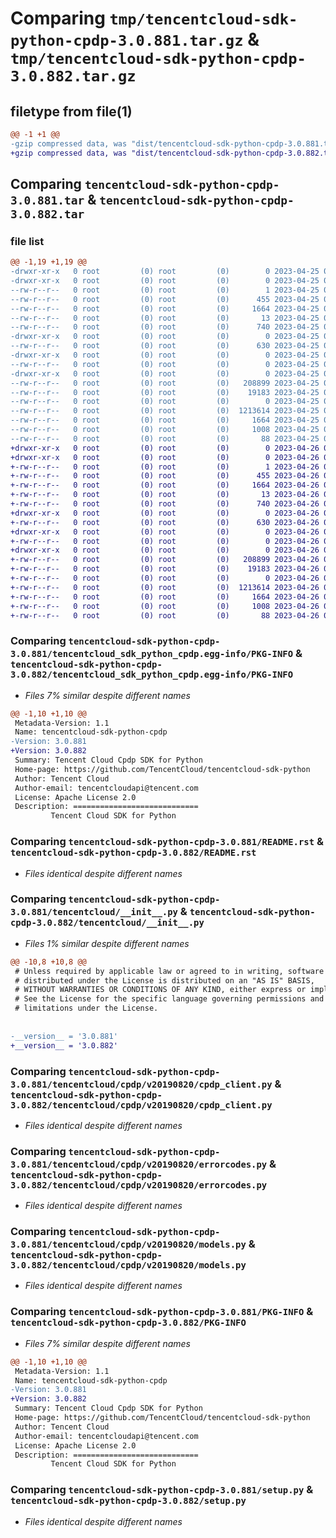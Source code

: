 # Comparing `tmp/tencentcloud-sdk-python-cpdp-3.0.881.tar.gz` & `tmp/tencentcloud-sdk-python-cpdp-3.0.882.tar.gz`

## filetype from file(1)

```diff
@@ -1 +1 @@
-gzip compressed data, was "dist/tencentcloud-sdk-python-cpdp-3.0.881.tar", last modified: Tue Apr 25 00:34:11 2023, max compression
+gzip compressed data, was "dist/tencentcloud-sdk-python-cpdp-3.0.882.tar", last modified: Wed Apr 26 03:09:03 2023, max compression
```

## Comparing `tencentcloud-sdk-python-cpdp-3.0.881.tar` & `tencentcloud-sdk-python-cpdp-3.0.882.tar`

### file list

```diff
@@ -1,19 +1,19 @@
-drwxr-xr-x   0 root         (0) root         (0)        0 2023-04-25 00:34:11.000000 tencentcloud-sdk-python-cpdp-3.0.881/
-drwxr-xr-x   0 root         (0) root         (0)        0 2023-04-25 00:34:11.000000 tencentcloud-sdk-python-cpdp-3.0.881/tencentcloud_sdk_python_cpdp.egg-info/
--rw-r--r--   0 root         (0) root         (0)        1 2023-04-25 00:34:11.000000 tencentcloud-sdk-python-cpdp-3.0.881/tencentcloud_sdk_python_cpdp.egg-info/dependency_links.txt
--rw-r--r--   0 root         (0) root         (0)      455 2023-04-25 00:34:11.000000 tencentcloud-sdk-python-cpdp-3.0.881/tencentcloud_sdk_python_cpdp.egg-info/SOURCES.txt
--rw-r--r--   0 root         (0) root         (0)     1664 2023-04-25 00:34:11.000000 tencentcloud-sdk-python-cpdp-3.0.881/tencentcloud_sdk_python_cpdp.egg-info/PKG-INFO
--rw-r--r--   0 root         (0) root         (0)       13 2023-04-25 00:34:11.000000 tencentcloud-sdk-python-cpdp-3.0.881/tencentcloud_sdk_python_cpdp.egg-info/top_level.txt
--rw-r--r--   0 root         (0) root         (0)      740 2023-04-25 00:34:11.000000 tencentcloud-sdk-python-cpdp-3.0.881/README.rst
-drwxr-xr-x   0 root         (0) root         (0)        0 2023-04-25 00:34:11.000000 tencentcloud-sdk-python-cpdp-3.0.881/tencentcloud/
--rw-r--r--   0 root         (0) root         (0)      630 2023-04-25 00:34:11.000000 tencentcloud-sdk-python-cpdp-3.0.881/tencentcloud/__init__.py
-drwxr-xr-x   0 root         (0) root         (0)        0 2023-04-25 00:34:11.000000 tencentcloud-sdk-python-cpdp-3.0.881/tencentcloud/cpdp/
--rw-r--r--   0 root         (0) root         (0)        0 2023-04-25 00:34:11.000000 tencentcloud-sdk-python-cpdp-3.0.881/tencentcloud/cpdp/__init__.py
-drwxr-xr-x   0 root         (0) root         (0)        0 2023-04-25 00:34:11.000000 tencentcloud-sdk-python-cpdp-3.0.881/tencentcloud/cpdp/v20190820/
--rw-r--r--   0 root         (0) root         (0)   208899 2023-04-25 00:34:11.000000 tencentcloud-sdk-python-cpdp-3.0.881/tencentcloud/cpdp/v20190820/cpdp_client.py
--rw-r--r--   0 root         (0) root         (0)    19183 2023-04-25 00:34:11.000000 tencentcloud-sdk-python-cpdp-3.0.881/tencentcloud/cpdp/v20190820/errorcodes.py
--rw-r--r--   0 root         (0) root         (0)        0 2023-04-25 00:34:11.000000 tencentcloud-sdk-python-cpdp-3.0.881/tencentcloud/cpdp/v20190820/__init__.py
--rw-r--r--   0 root         (0) root         (0)  1213614 2023-04-25 00:34:11.000000 tencentcloud-sdk-python-cpdp-3.0.881/tencentcloud/cpdp/v20190820/models.py
--rw-r--r--   0 root         (0) root         (0)     1664 2023-04-25 00:34:11.000000 tencentcloud-sdk-python-cpdp-3.0.881/PKG-INFO
--rw-r--r--   0 root         (0) root         (0)     1008 2023-04-25 00:34:11.000000 tencentcloud-sdk-python-cpdp-3.0.881/setup.py
--rw-r--r--   0 root         (0) root         (0)       88 2023-04-25 00:34:11.000000 tencentcloud-sdk-python-cpdp-3.0.881/setup.cfg
+drwxr-xr-x   0 root         (0) root         (0)        0 2023-04-26 03:09:03.000000 tencentcloud-sdk-python-cpdp-3.0.882/
+drwxr-xr-x   0 root         (0) root         (0)        0 2023-04-26 03:09:03.000000 tencentcloud-sdk-python-cpdp-3.0.882/tencentcloud_sdk_python_cpdp.egg-info/
+-rw-r--r--   0 root         (0) root         (0)        1 2023-04-26 03:09:03.000000 tencentcloud-sdk-python-cpdp-3.0.882/tencentcloud_sdk_python_cpdp.egg-info/dependency_links.txt
+-rw-r--r--   0 root         (0) root         (0)      455 2023-04-26 03:09:03.000000 tencentcloud-sdk-python-cpdp-3.0.882/tencentcloud_sdk_python_cpdp.egg-info/SOURCES.txt
+-rw-r--r--   0 root         (0) root         (0)     1664 2023-04-26 03:09:03.000000 tencentcloud-sdk-python-cpdp-3.0.882/tencentcloud_sdk_python_cpdp.egg-info/PKG-INFO
+-rw-r--r--   0 root         (0) root         (0)       13 2023-04-26 03:09:03.000000 tencentcloud-sdk-python-cpdp-3.0.882/tencentcloud_sdk_python_cpdp.egg-info/top_level.txt
+-rw-r--r--   0 root         (0) root         (0)      740 2023-04-26 03:09:03.000000 tencentcloud-sdk-python-cpdp-3.0.882/README.rst
+drwxr-xr-x   0 root         (0) root         (0)        0 2023-04-26 03:09:03.000000 tencentcloud-sdk-python-cpdp-3.0.882/tencentcloud/
+-rw-r--r--   0 root         (0) root         (0)      630 2023-04-26 03:09:03.000000 tencentcloud-sdk-python-cpdp-3.0.882/tencentcloud/__init__.py
+drwxr-xr-x   0 root         (0) root         (0)        0 2023-04-26 03:09:03.000000 tencentcloud-sdk-python-cpdp-3.0.882/tencentcloud/cpdp/
+-rw-r--r--   0 root         (0) root         (0)        0 2023-04-26 03:09:03.000000 tencentcloud-sdk-python-cpdp-3.0.882/tencentcloud/cpdp/__init__.py
+drwxr-xr-x   0 root         (0) root         (0)        0 2023-04-26 03:09:03.000000 tencentcloud-sdk-python-cpdp-3.0.882/tencentcloud/cpdp/v20190820/
+-rw-r--r--   0 root         (0) root         (0)   208899 2023-04-26 03:09:03.000000 tencentcloud-sdk-python-cpdp-3.0.882/tencentcloud/cpdp/v20190820/cpdp_client.py
+-rw-r--r--   0 root         (0) root         (0)    19183 2023-04-26 03:09:03.000000 tencentcloud-sdk-python-cpdp-3.0.882/tencentcloud/cpdp/v20190820/errorcodes.py
+-rw-r--r--   0 root         (0) root         (0)        0 2023-04-26 03:09:03.000000 tencentcloud-sdk-python-cpdp-3.0.882/tencentcloud/cpdp/v20190820/__init__.py
+-rw-r--r--   0 root         (0) root         (0)  1213614 2023-04-26 03:09:03.000000 tencentcloud-sdk-python-cpdp-3.0.882/tencentcloud/cpdp/v20190820/models.py
+-rw-r--r--   0 root         (0) root         (0)     1664 2023-04-26 03:09:03.000000 tencentcloud-sdk-python-cpdp-3.0.882/PKG-INFO
+-rw-r--r--   0 root         (0) root         (0)     1008 2023-04-26 03:09:03.000000 tencentcloud-sdk-python-cpdp-3.0.882/setup.py
+-rw-r--r--   0 root         (0) root         (0)       88 2023-04-26 03:09:03.000000 tencentcloud-sdk-python-cpdp-3.0.882/setup.cfg
```

### Comparing `tencentcloud-sdk-python-cpdp-3.0.881/tencentcloud_sdk_python_cpdp.egg-info/PKG-INFO` & `tencentcloud-sdk-python-cpdp-3.0.882/tencentcloud_sdk_python_cpdp.egg-info/PKG-INFO`

 * *Files 7% similar despite different names*

```diff
@@ -1,10 +1,10 @@
 Metadata-Version: 1.1
 Name: tencentcloud-sdk-python-cpdp
-Version: 3.0.881
+Version: 3.0.882
 Summary: Tencent Cloud Cpdp SDK for Python
 Home-page: https://github.com/TencentCloud/tencentcloud-sdk-python
 Author: Tencent Cloud
 Author-email: tencentcloudapi@tencent.com
 License: Apache License 2.0
 Description: ============================
         Tencent Cloud SDK for Python
```

### Comparing `tencentcloud-sdk-python-cpdp-3.0.881/README.rst` & `tencentcloud-sdk-python-cpdp-3.0.882/README.rst`

 * *Files identical despite different names*

### Comparing `tencentcloud-sdk-python-cpdp-3.0.881/tencentcloud/__init__.py` & `tencentcloud-sdk-python-cpdp-3.0.882/tencentcloud/__init__.py`

 * *Files 1% similar despite different names*

```diff
@@ -10,8 +10,8 @@
 # Unless required by applicable law or agreed to in writing, software
 # distributed under the License is distributed on an "AS IS" BASIS,
 # WITHOUT WARRANTIES OR CONDITIONS OF ANY KIND, either express or implied.
 # See the License for the specific language governing permissions and
 # limitations under the License.
 
 
-__version__ = '3.0.881'
+__version__ = '3.0.882'
```

### Comparing `tencentcloud-sdk-python-cpdp-3.0.881/tencentcloud/cpdp/v20190820/cpdp_client.py` & `tencentcloud-sdk-python-cpdp-3.0.882/tencentcloud/cpdp/v20190820/cpdp_client.py`

 * *Files identical despite different names*

### Comparing `tencentcloud-sdk-python-cpdp-3.0.881/tencentcloud/cpdp/v20190820/errorcodes.py` & `tencentcloud-sdk-python-cpdp-3.0.882/tencentcloud/cpdp/v20190820/errorcodes.py`

 * *Files identical despite different names*

### Comparing `tencentcloud-sdk-python-cpdp-3.0.881/tencentcloud/cpdp/v20190820/models.py` & `tencentcloud-sdk-python-cpdp-3.0.882/tencentcloud/cpdp/v20190820/models.py`

 * *Files identical despite different names*

### Comparing `tencentcloud-sdk-python-cpdp-3.0.881/PKG-INFO` & `tencentcloud-sdk-python-cpdp-3.0.882/PKG-INFO`

 * *Files 7% similar despite different names*

```diff
@@ -1,10 +1,10 @@
 Metadata-Version: 1.1
 Name: tencentcloud-sdk-python-cpdp
-Version: 3.0.881
+Version: 3.0.882
 Summary: Tencent Cloud Cpdp SDK for Python
 Home-page: https://github.com/TencentCloud/tencentcloud-sdk-python
 Author: Tencent Cloud
 Author-email: tencentcloudapi@tencent.com
 License: Apache License 2.0
 Description: ============================
         Tencent Cloud SDK for Python
```

### Comparing `tencentcloud-sdk-python-cpdp-3.0.881/setup.py` & `tencentcloud-sdk-python-cpdp-3.0.882/setup.py`

 * *Files identical despite different names*

